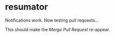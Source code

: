 # resumator

Notifications work. Now testing pull requests...

This should make the *Merge Pull Request* re-appear.
